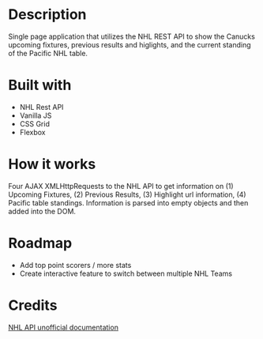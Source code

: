 # Description

Single page application that utilizes the NHL REST API to show the Canucks upcoming fixtures, previous results and higlights, and the current standing of the Pacific NHL table. 

# Built with

- NHL Rest API
- Vanilla JS
- CSS Grid
- Flexbox

# How it works

Four AJAX XMLHttpRequests to the NHL API to get information on (1) Upcoming Fixtures, (2) Previous Results, (3) Highlight url information, (4) Pacific table standings. Information is parsed into empty objects and then added into the DOM. 

# Roadmap

- Add top point scorers / more stats
- Create interactive feature to switch between multiple NHL Teams


# Credits

[NHL API unofficial documentation](https://gitlab.com/dword4/nhlapi)



